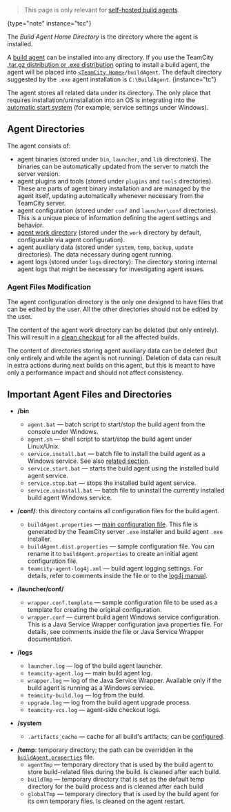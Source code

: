 [//]: # (title: Agent Home Directory)
[//]: # (auxiliary-id: Agent's Home Directory)

>This page is only relevant for [self-hosted build agents](teamcity-cloud-subscription-and-licensing.md#cloud-self-hosted-agents).
>
{type="note" instance="tcc"}

The _Build Agent Home Directory_ is the directory where the agent is installed.

A [build agent](build-agent.md) can be installed into any directory. If you use the TeamCity [.tar.gz distribution or .exe distribution](install-and-start-teamcity-server.md) opting to install a build agent, the agent will be placed into [`<TeamCity Home>`](teamcity-home-directory.md)`/buildAgent`. The default directory suggested by the `.exe` agent installation is `C:\BuildAgent`.
{instance="tc"}

The agent stores all related data under its directory. The only place that requires installation/uninstallation into an OS is integrating into the [automatic start system](start-teamcity-agent.md#Automatic+Start) (for example, service settings under Windows). 

## Agent Directories

The agent consists of:
* agent binaries (stored under `bin`, `launcher`, and `lib` directories). The binaries can be automatically updated from the server to match the server version.
* agent plugins and tools (stored under `plugins` and `tools` directories). These are parts of agent binary installation and are managed by the agent itself, updating automatically whenever necessary from the TeamCity server.
* agent configuration (stored under `conf` and `launcher\conf` directories). This is a unique piece of information defining the agent settings and behavior.
* [agent work directory](agent-work-directory.md) (stored under the `work` directory by default, configurable via agent configuration).
* agent auxiliary data (stored under `system`, `temp`, `backup`, `update` directories). The data necessary during agent running.
* agent logs (stored under `logs` directory): The directory storing internal agent logs that might be necessary for investigating agent issues.

### Agent Files Modification

The agent configuration directory is the only one designed to have files that can be edited by the user. All the other directories should not be edited by the user.

The content of the agent work directory can be deleted (but only entirely). This will result in a [clean checkout](clean-checkout.md) for all the affected builds.

The content of directories storing agent auxiliary data can be deleted (but only entirely and while the agent is not running). Deletion of data can result in extra actions during next builds on this agent, but this is meant to have only a performance impact and should not affect consistency.

## Important Agent Files and Directories

* __/bin__ 
    * `agent.bat` — batch script to start/stop the build agent from the console under Windows.
    * `agent.sh` — shell script to start/stop the build agent under Linux/Unix.
    * `service.install.bat` — batch file to install the build agent as a Windows service. See also [related section](start-teamcity-agent.md#Build+Agent+as+Windows+Service).
    * `service.start.bat` — starts the build agent using the installed build agent service.
    * `service.stop.bat` — stops the installed build agent service.
    * `service.uninstall.bat` — batch file to uninstall the currently installed build agent Windows service.

* __/conf/__: this directory contains all configuration files for the build agent.
    *  `buildAgent.properties` — [main configuration file](configure-agent-installation.md). This file is generated by the TeamCity server `.exe` installer and build agent `.exe` installer.
    * `buildAgent.dist.properties` — sample configuration file. You can rename it to `buildAgent.properties` to create an initial agent configuration file.
    * `teamcity-agent-log4j.xml` — build agent logging settings. For details, refer to comments inside the file or to the [log4j manual](http://logging.apache.org/log4j/1.2/manual.html).

* __/launcher/conf/__ 
    * `wrapper.conf.template` — sample configuration file to be used as a template for creating the original configuration.
    * `wrapper.conf` — current build agent Windows service configuration. This is a Java Service Wrapper configuration java properties file. For details, see comments inside the file or Java Service Wrapper documentation.

* __/logs__ 
    * `launcher.log` — log of the build agent launcher.
    * `teamcity-agent.log` — main build agent log.
    * `wrapper.log` — log of the Java Service Wrapper. Available only if the build agent is running as a Windows service.
    * `teamcity-build.log` — log from the build.
    * `upgrade.log` — log from the build agent upgrade process.
    * `teamcity-vcs.log` — agent-side checkout logs.

* __/system__ 
    * `.artifacts_cache` — cache for all build's artifacts; can be [configured](free-disk-space.md#Disabling+Artifacts+Cache).

<anchor name="temp-dir"/>

* __/temp__: temporary directory; the path can be overridden in the [`buildAgent.properties`](configure-agent-installation.md) file.
    * `agentTmp` — temporary directory that is used by the build agent to store build-related files during the build. Is cleaned after each build.
    * `buildTmp` — temporary directory that is set as the default temp directory for the build process and is cleaned after each build
    * `globalTmp` — temporary directory that is used by the build agent for its own temporary files. Is cleaned on the agent restart.